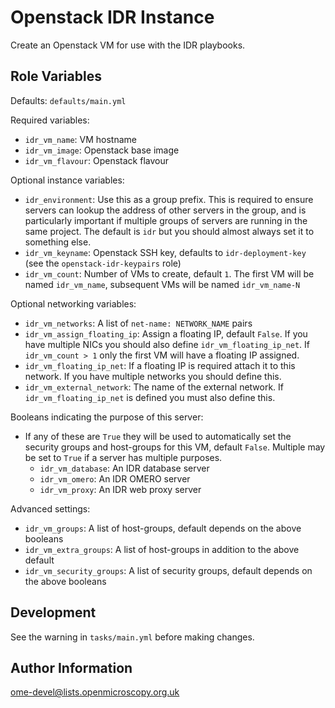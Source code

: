 Openstack IDR Instance
======================

Create an Openstack VM for use with the IDR playbooks.


Role Variables
--------------

Defaults: `defaults/main.yml`

Required variables:
- `idr_vm_name`: VM hostname
- `idr_vm_image`: Openstack base image
- `idr_vm_flavour`: Openstack flavour

Optional instance variables:
- `idr_environment`: Use this as a group prefix. This is required to ensure servers can lookup the address of other servers in the group, and is particularly important if multiple groups of servers are running in the same project. The default is `idr` but you should almost always set it to something else.
- `idr_vm_keyname`: Openstack SSH key, defaults to `idr-deployment-key` (see the `openstack-idr-keypairs` role)
- `idr_vm_count`: Number of VMs to create, default `1`. The first VM will be named `idr_vm_name`, subsequent VMs will be named `idr_vm_name-N`

Optional networking variables:
- `idr_vm_networks`: A list of `net-name: NETWORK_NAME` pairs
- `idr_vm_assign_floating_ip`: Assign a floating IP, default `False`.
  If you have multiple NICs you should also define `idr_vm_floating_ip_net`.
  If `idr_vm_count > 1` only the first VM will have a floating IP assigned.
- `idr_vm_floating_ip_net`: If a floating IP is required attach it to this network. If you have multiple networks you should define this.
- `idr_vm_external_network`: The name of the external network.
  If `idr_vm_floating_ip_net` is defined you must also define this.

Booleans indicating the purpose of this server:
- If any of these are `True` they will be used to automatically set the security groups and host-groups for this VM, default `False`. Multiple may be set to `True` if a server has multiple purposes.
  - `idr_vm_database`: An IDR database server
  - `idr_vm_omero`: An IDR OMERO server
  - `idr_vm_proxy`: An IDR web proxy server

Advanced settings:
- `idr_vm_groups`: A list of host-groups, default depends on the above booleans
- `idr_vm_extra_groups`: A list of host-groups in addition to the above default
- `idr_vm_security_groups`: A list of security groups, default depends on the above booleans


Development
-----------

See the warning in `tasks/main.yml` before making changes.


Author Information
------------------

ome-devel@lists.openmicroscopy.org.uk
